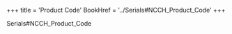 +++
title = 'Product Code'
BookHref = '../Serials#NCCH_Product_Code'
+++

Serials#NCCH_Product_Code
